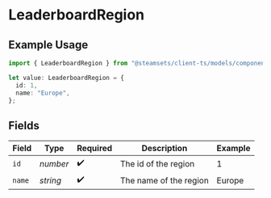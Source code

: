 # LeaderboardRegion

## Example Usage

```typescript
import { LeaderboardRegion } from "@steamsets/client-ts/models/components";

let value: LeaderboardRegion = {
  id: 1,
  name: "Europe",
};
```

## Fields

| Field                  | Type                   | Required               | Description            | Example                |
| ---------------------- | ---------------------- | ---------------------- | ---------------------- | ---------------------- |
| `id`                   | *number*               | :heavy_check_mark:     | The id of the region   | 1                      |
| `name`                 | *string*               | :heavy_check_mark:     | The name of the region | Europe                 |